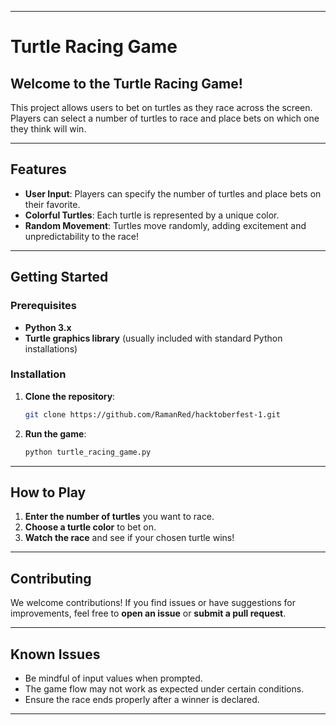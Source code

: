 

---

# Turtle Racing Game

## Welcome to the Turtle Racing Game!
This project allows users to bet on turtles as they race across the screen. Players can select a number of turtles to race and place bets on which one they think will win.

---

## Features

- **User Input**: Players can specify the number of turtles and place bets on their favorite.
- **Colorful Turtles**: Each turtle is represented by a unique color.
- **Random Movement**: Turtles move randomly, adding excitement and unpredictability to the race!

---

## Getting Started

### Prerequisites

- **Python 3.x**
- **Turtle graphics library** (usually included with standard Python installations)

### Installation

1. **Clone the repository**:

   ```bash
   git clone https://github.com/RamanRed/hacktoberfest-1.git
   ```

2. **Run the game**:

   ```bash
   python turtle_racing_game.py
   ```

---

## How to Play

1. **Enter the number of turtles** you want to race.
2. **Choose a turtle color** to bet on.
3. **Watch the race** and see if your chosen turtle wins!

---

## Contributing

We welcome contributions! If you find issues or have suggestions for improvements, feel free to **open an issue** or **submit a pull request**.

---

## Known Issues

- Be mindful of input values when prompted.
- The game flow may not work as expected under certain conditions.
- Ensure the race ends properly after a winner is declared.

---
